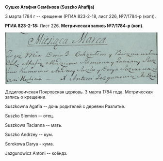 **Сушко Агафия Семёнова (Suszko Ahafija)**

3 марта 1784 г -- крещение (РГИА 823-2-18, лист 226, №7/1784-р (коп)).

**РГИА 823-2-18:** Лист 226. **Метрическая запись №7/1784-р (коп).**

![](./media/fec66988cb9f48ce653d25d81eec95d80614ad7b.png)

Дедиловичская Покровская церковь. 3 марта 1784 года. Метрическая запись
о крещении.

Suszkowna Agafia -- дочь родителей с деревни Разлитье.

Suszko Siemion -- отец.

Suszkowa Tacianna -- мать.

Suszko Andrzey -- кум.

Sorokowa Darya - кума.

Jazgunowicz Antoni -- ксёндз.
